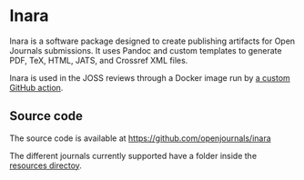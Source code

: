 # Inara

Inara is a software package designed to create publishing artifacts for Open Journals submissions. It uses Pandoc and custom templates to generate PDF, TeX, HTML, JATS, and Crossref XML files.

Inara is used in the JOSS reviews through a Docker image run by [a custom GitHub action](./github-actions.md#publishing-artifacts).

## Source code

The source code is available at https://github.com/openjournals/inara

The different journals currently supported have a folder inside the [resources directoy](https://github.com/openjournals/inara/tree/main/resources).
